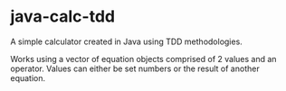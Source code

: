 java-calc-tdd
=============

A simple calculator created in Java using TDD methodologies.

Works using a vector of equation objects comprised of 2 values and an operator. Values can either be set numbers or the result of another equation.

